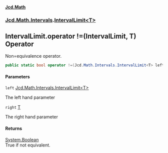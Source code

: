 #### [Jcd.Math](index.md 'index')
### [Jcd.Math.Intervals](Jcd.Math.Intervals.md 'Jcd.Math.Intervals').[IntervalLimit&lt;T&gt;](Jcd.Math.Intervals.IntervalLimit_T_.md 'Jcd.Math.Intervals.IntervalLimit<T>')

## IntervalLimit<T>.operator !=(IntervalLimit<T>, T) Operator

Non=equivalence operator.

```csharp
public static bool operator !=(Jcd.Math.Intervals.IntervalLimit<T> left, T right);
```
#### Parameters

<a name='Jcd.Math.Intervals.IntervalLimit_T_.op_Inequality(Jcd.Math.Intervals.IntervalLimit_T_,T).left'></a>

`left` [Jcd.Math.Intervals.IntervalLimit&lt;](Jcd.Math.Intervals.IntervalLimit_T_.md 'Jcd.Math.Intervals.IntervalLimit<T>')[T](Jcd.Math.Intervals.IntervalLimit_T_.md#Jcd.Math.Intervals.IntervalLimit_T_.T 'Jcd.Math.Intervals.IntervalLimit<T>.T')[&gt;](Jcd.Math.Intervals.IntervalLimit_T_.md 'Jcd.Math.Intervals.IntervalLimit<T>')

The left hand parameter

<a name='Jcd.Math.Intervals.IntervalLimit_T_.op_Inequality(Jcd.Math.Intervals.IntervalLimit_T_,T).right'></a>

`right` [T](Jcd.Math.Intervals.IntervalLimit_T_.md#Jcd.Math.Intervals.IntervalLimit_T_.T 'Jcd.Math.Intervals.IntervalLimit<T>.T')

The right hand parameter

#### Returns
[System.Boolean](https://docs.microsoft.com/en-us/dotnet/api/System.Boolean 'System.Boolean')  
True if not equivalent.